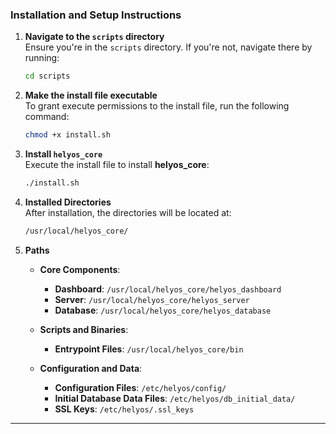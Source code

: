 
### Installation and Setup Instructions

1. **Navigate to the `scripts` directory**  
   Ensure you're in the `scripts` directory. If you're not, navigate there by running:
   ```bash
   cd scripts
   ```

2. **Make the install file executable**  
   To grant execute permissions to the install file, run the following command:
   ```bash
   chmod +x install.sh
   ```

3. **Install `helyos_core`**  
   Execute the install file to install **helyos_core**:
   ```bash
   ./install.sh
   ```

4. **Installed Directories**  
   After installation, the directories will be located at:
   ```bash
   /usr/local/helyos_core/
   ```

5. **Paths**

   - **Core Components**:
     - **Dashboard**: `/usr/local/helyos_core/helyos_dashboard`
     - **Server**: `/usr/local/helyos_core/helyos_server`
     - **Database**: `/usr/local/helyos_core/helyos_database`
  
   - **Scripts and Binaries**:
     - **Entrypoint Files**: `/usr/local/helyos_core/bin`
  
   - **Configuration and Data**:
     - **Configuration Files**: `/etc/helyos/config/`
     - **Initial Database Data Files**: `/etc/helyos/db_initial_data/`
     - **SSL Keys**: `/etc/helyos/.ssl_keys`

---